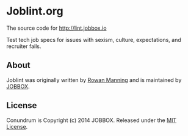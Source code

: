 Joblint.org
===========

The source code for http://lint.jobbox.io

Test tech job specs for issues with sexism, culture, expectations, and recruiter fails.

About
-----

Joblint was originally written by [Rowan Manning](https://github.com/rowanmanning) and is maintained by [JOBBOX](http://jobbox.io).

License
-------

Conundrum is Copyright (c) 2014 JOBBOX. Released under the [MIT License](http://www.opensource.org/licenses/MIT).
